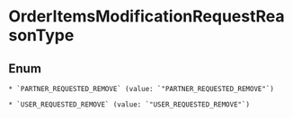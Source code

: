 
# OrderItemsModificationRequestReasonType

## Enum


    * `PARTNER_REQUESTED_REMOVE` (value: `"PARTNER_REQUESTED_REMOVE"`)

    * `USER_REQUESTED_REMOVE` (value: `"USER_REQUESTED_REMOVE"`)



